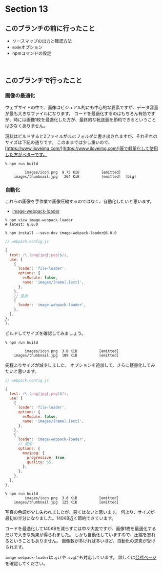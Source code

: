 # Section 13

このブランチの前に行ったこと
--------------------------------

- ソースマップの出力と確認方法
- `mode`オプション
- npmコマンドの設定

　　
　　

このブランチで行ったこと
--------------------------------

### 画像の最適化

ウェブサイトの中で、画像はビジュアル的にも中心的な要素ですが、データ容量が最も大きなファイルになります。
コードを最適化するのはもちろん有効ですが、時には画像1枚を最適化した方が、最終的な転送量を節約できるということは少なくありません。

現状はビルドすると2ファイルが`dist`フォルダに書き出されますが、それぞれのサイズは下記の通りです。
このままでは少し重いので、[https://www.iloveimg.com/](https://www.iloveimg.com/)等で軽量化して使用した方がベターです。

```shell
% npm run build

         images/icon.png  9.75 KiB          [emitted]
    images/thumbnail.jpg   264 KiB          [emitted]  [big]
```

### 自動化

これらの画像を手作業で画像圧縮するのではなく、自動化したいと思います。

- [image-webpack-loader](https://github.com/tcoopman/image-webpack-loader)

```shell
% npm view image-webpack-loader
# latest: 6.0.0

% npm install --save-dev image-webpack-loader@6.0.0
```

```js
// webpack.config.js

{
  test: /\.(png|jpg|jpeg)$/i,
  use: [
    {
      loader: 'file-loader',
      options: {
        esModule: false,
        name: 'images/[name].[ext]',
      },
    },
    // 追加
    {
      loader: 'image-webpack-loader',
    },
  ],
},
},
```

ビルドしてサイズを確認してみましょう。

```shell
% npm run build

         images/icon.png  3.8 KiB          [emitted]
    images/thumbnail.jpg  189 KiB          [emitted]
```

先程よりサイズが減少しました。
オプションを追加して、さらに軽量化してみたいと思います。

```js
// webpack.config.js

{
  test: /\.(png|jpg|jpeg)$/i,
  use: [
    {
      loader: 'file-loader',
      options: {
        esModule: false,
        name: 'images/[name].[ext]',
      },
    },
    {
      loader: 'image-webpack-loader',
      // 追加
      options: {
        mozjpeg: {
          progressive: true,
          quality: 65,
        },
      },
    },
  ],
},
```

```shell
% npm run build
         images/icon.png  3.8 KiB          [emitted]
    images/thumbnail.jpg  125 KiB          [emitted]
```

写真の色調が少し失われましたが、悪くはないと思います。
何より、サイズが最初の半分になりました。140KB近く節約できています。

コードを最適化して140KBを減らすには中々大変ですが、画像1枚を最適化するだけで大きな効果が得られました。
しかも自動化していますので、圧縮を忘れるということもありません。
画像数が多ければ多いほど、自動化の恩恵が受けられます。

`image-webpack-loader`は`.gif`や`.svg`にも対応しています。
詳しくは[公式ページ](https://github.com/tcoopman/image-webpack-loader#usage)を確認してください。
